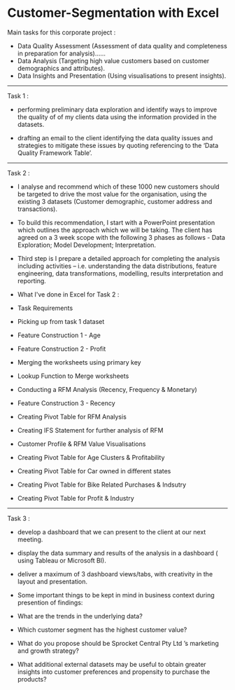 # Customer-Segmentation with Excel
Main tasks for this corporate project : 
- Data Quality Assessment (Assessment of data quality and completeness in preparation for analysis)......
- Data Analysis (Targeting high value customers based on customer demographics and attributes).
- Data Insights and Presentation (Using visualisations to present insights).

--------------------------------------------------------------------------------------------------------------------------------------------------------------------



Task 1 : 

- performing preliminary data exploration and identify ways to improve the quality of of my clients data using the information provided in the datasets.

- drafting an email to the client identifying the data quality issues and strategies to mitigate these issues by quoting referencing to the ‘Data Quality Framework Table’.


---------------------------------------------------------------------------------------------------------------------------------------------------------------------
Task 2 : 

- I analyse and recommend which of these 1000 new customers should be targeted to drive the most value for the organisation, using the existing 3 datasets (Customer demographic, customer address and transactions).

- To build this recommendation, I start with a PowerPoint presentation which outlines the approach which we will be taking. The client has agreed on a 3 week scope with the following 3 phases as follows - Data Exploration; Model Development; Interpretation.

- Third step is I prepare a detailed approach for completing the analysis including activities – i.e. understanding the data distributions, feature engineering, data transformations, modelling, results interpretation and reporting.

 - What I've done in Excel for Task 2 : 

 - Task Requirements 
 - Picking up from task 1 dataset 
 - Feature Construction 1 - Age 
 - Feature Construction 2 - Profit 
 - Merging the worksheets using primary key
 - Lookup Function to Merge worksheets
 - Conducting a RFM Analysis (Recency, Frequency & Monetary) 
 - Feature Construction 3 - Recency 
 - Creating Pivot Table for RFM Analysis 
 - Creating IFS Statement for further analysis of RFM 
 - Customer Profile & RFM Value Visualisations 
 - Creating Pivot Table for Age Clusters & Profitability 
 - Creating Pivot Table for Car owned in different states 
 - Creating Pivot Table for Bike Related Purchases & Indsutry  
 - Creating Pivot Table for Profit & Industry   
 ---------------------------------------------------------------------------------------------------------------------------------------------------------------
 
 Task 3 :
 
- develop a dashboard that we can present to the client at our next meeting.

- display the data summary and results of the analysis in a dashboard ( using Tableau or Microsoft BI).

- deliver a maximum of 3 dashboard views/tabs, with creativity in the layout and presentation.

- Some important things to be kept in mind in business context during presention of findings:

- What are the trends in the underlying data?

- Which customer segment has the highest customer value?

- What do you propose should be Sprocket Central Pty Ltd ’s marketing and growth strategy?

- What additional external datasets may be useful to obtain greater insights into customer preferences and propensity to purchase the products?
